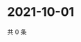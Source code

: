 # 2021-10-01

共 0 条

<!-- BEGIN WEIBO -->
<!-- 最后更新时间 Fri Oct 01 2021 11:11:29 GMT+0800 (China Standard Time) -->

<!-- END WEIBO -->
